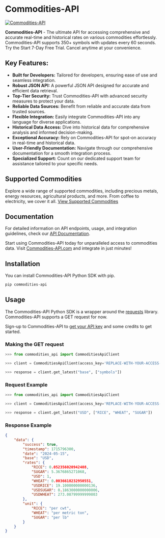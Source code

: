 # Commodities-API

[![Commodities-API](https://www.commodities-api.com/img/logo_metals.png)](https://commodities-api.com)

<!--start: description-->

**Commodities-API** - The ultimate API for accessing comprehensive and accurate real-time and historical rates on various commodities effortlessly. Commodities-API supports 350+ symbols with updates every 60 seconds. Try the Start 7-Day Free Trial. Cancel anytime at your convenience.

<!--end: description-->

<!--start: docs-->

## Key Features:

- **Built for Developers:** Tailored for developers, ensuring ease of use and seamless integration.
- **Robust JSON API:** A powerful JSON API designed for accurate and efficient data retrieval.
- **Top-Tier Security:** Trust Commodities-API with advanced security measures to protect your data.
- **Reliable Data Sources:** Benefit from reliable and accurate data from trusted sources.
- **Flexible Integration:** Easily integrate Commodities-API into any language for diverse applications.
- **Historical Data Access:** Dive into historical data for comprehensive analysis and informed decision-making.
- **Exceptional Accuracy:** Rely on Commodities-API for spot-on accuracy in real-time and historical data.
- **User-Friendly Documentation:** Navigate through our comprehensive documentation for a smooth integration process.
- **Specialized Support:** Count on our dedicated support team for assistance tailored to your specific needs.

## Supported Commodities

Explore a wide range of supported commodities, including precious metals, energy resources, agricultural products, and more. From coffee to electricity, we cover it all. [View Supported Commodities](https://www.commodities-api.com/symbols)

## Documentation

For detailed information on API endpoints, usage, and integration guidelines, check our [API Documentation](https://www.commodities-api.com/documentation).

Start using Commodities-API today for unparalleled access to commodities data. Visit [Commodities-API.com](https://commodities-api.com) and integrate in just minutes!


## Installation

You can install Commodities-API Python SDK with pip.

```bash
pip commodities-api
```

## Usage

The Commodities-API Python SDK is a wrapper around the [requests](https://docs.python-requests.org/en/master/) library. Commodities-API supports a GET request for now.

Sign-up to Commodities-API to [get your API key](https://commodities-api.com/register) and some credits to get started.

### Making the GET request

```python
>>> from commodities_api import CommoditiesApiClient

>>> client = CommoditiesApiClient(access_key='REPLACE-WITH-YOUR-ACCESS-KEY')

>>> response = client.get_latest("base", ["symbols"])
```

### Request Example

```python
>>> from commodities_api import CommoditiesApiClient

>>> client = CommoditiesApiClient(access_key='REPLACE-WITH-YOUR-ACCESS-KEY')

>>> response = client.get_latest("USD", ["RICE", "WHEAT", "SUGAR"])
```

### Response Example

```json
{
    "data": {
        "success": true,
        "timestamp": 1715796300,
        "date": "2024-05-15",
        "base": "USD",
        "rates": {
            "RICE": 0.052356020942408,
            "SUGAR": 5.3676865271068,
            "USD": 1,
            "WHEAT": 0.0036618232950551,
            "USDRICE": 19.100000000000136,
            "USDSUGAR": 0.1863000000000006,
            "USDWHEAT": 273.08799999999803
        },
        "unit": {
            "RICE": "per cwt",
            "WHEAT": "per metric ton",
            "SUGAR": "per lb"
        }
    }
}
```

